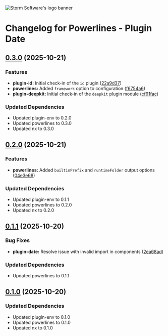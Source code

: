 ![Storm Software's logo banner](https://public.storm-cdn.com/brand-banner.png)

# Changelog for Powerlines - Plugin Date

## [0.3.0](https://github.com/storm-software/powerlines/releases/tag/plugin-date%400.3.0) (2025-10-21)

### Features

- **plugin-id:** Initial check-in of the `id` plugin
  ([22a9d37](https://github.com/storm-software/powerlines/commit/22a9d37))
- **powerlines:** Added `framework` option to configuration
  ([f6754a6](https://github.com/storm-software/powerlines/commit/f6754a6))
- **plugin-deepkit:** Initial check-in of the `deepkit` plugin module
  ([cf91fac](https://github.com/storm-software/powerlines/commit/cf91fac))

### Updated Dependencies

- Updated plugin-env to 0.2.0
- Updated powerlines to 0.3.0
- Updated nx to 0.3.0

## [0.2.0](https://github.com/storm-software/powerlines/releases/tag/plugin-date%400.2.0) (2025-10-21)

### Features

- **powerlines:** Added `builtinPrefix` and `runtimeFolder` output options
  ([04e3e68](https://github.com/storm-software/powerlines/commit/04e3e68))

### Updated Dependencies

- Updated plugin-env to 0.1.1
- Updated powerlines to 0.2.0
- Updated nx to 0.2.0

## [0.1.1](https://github.com/storm-software/powerlines/releases/tag/plugin-date%400.1.1) (2025-10-20)

### Bug Fixes

- **plugin-date:** Resolve issue with invalid import in components
  ([2ea68ad](https://github.com/storm-software/powerlines/commit/2ea68ad))

### Updated Dependencies

- Updated powerlines to 0.1.1

## [0.1.0](https://github.com/storm-software/powerlines/releases/tag/plugin-date%400.1.0) (2025-10-20)

### Updated Dependencies

- Updated plugin-env to 0.1.0
- Updated powerlines to 0.1.0
- Updated nx to 0.1.0
